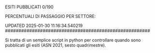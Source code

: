 ESITI PUBBLICATI 0/190 

PERCENTUALI DI PASSAGGIO PER SETTORE:

UPDATED 2025-01-30 11:16:34.540219
###################################################### 

Si tratta di un semplice script in python per controllare quando sono pubblicati gli esiti (ASN 2021, sesto quadrimestre).

